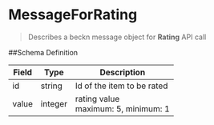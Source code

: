 # MessageForRating

> Describes a beckn message object for **Rating** API call

##Schema Definition

| **Field** | **Type** | **Description**                          |
| --------- | -------- | ---------------------------------------- |
| id        | string   | Id of the item to be rated               |
| value     | integer  | rating value<br/> maximum: 5, minimum: 1 |
